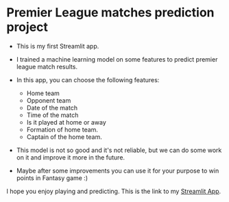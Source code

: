 # Premier League matches prediction project

- This is my first Streamlit app.
- I trained a machine learning model on some features to predict premier league match results.
- In this app, you can choose the following features:
  - Home team
  - Opponent team
  - Date of the match
  - Time of the match
  - Is it played at home or away
  - Formation of home team.
  - Captain of the home team.

- This model is not so good and it's not reliable, but we can do some work on it and improve it more in the future.
- Maybe after some improvements you can use it for your purpose to win points in Fantasy game :)

I hope you enjoy playing and predicting.
This is the link to my [Streamlit App](https://premier-league-matches-prediction-ieee-competition.streamlit.app/).
